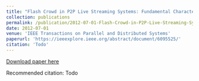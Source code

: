 ```yaml
---
title: "Flash Crowd in P2P Live Streaming Systems: Fundamental Characteristics and Design Implications"
collection: publications
permalink: /publication/2012-07-01-Flash-Crowd-in-P2P-Live-Streaming-Systems
date: 2012-07-01
venue: 'IEEE Transactions on Parallel and Distributed Systems'
paperurl: 'https://ieeexplore.ieee.org/abstract/document/6095525/'
citation: 'Todo'
---
```


<a href='https://ieeexplore.ieee.org/abstract/document/6095525/'>Download paper here</a>

Recommended citation: Todo